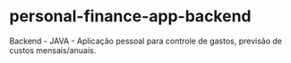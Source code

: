 # personal-finance-app-backend
Backend - JAVA - Aplicação pessoal para controle de gastos, previsão de custos mensais/anuais.
